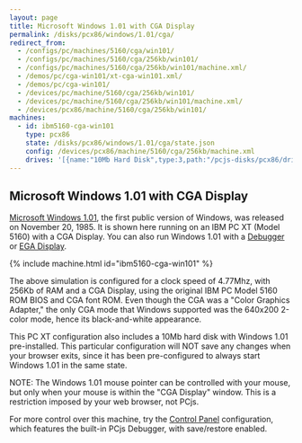 ```yaml
---
layout: page
title: Microsoft Windows 1.01 with CGA Display
permalink: /disks/pcx86/windows/1.01/cga/
redirect_from:
  - /configs/pc/machines/5160/cga/win101/
  - /configs/pc/machines/5160/cga/256kb/win101/
  - /configs/pc/machines/5160/cga/256kb/win101/machine.xml/
  - /demos/pc/cga-win101/xt-cga-win101.xml/
  - /demos/pc/cga-win101/
  - /devices/pc/machine/5160/cga/256kb/win101/
  - /devices/pc/machine/5160/cga/256kb/win101/machine.xml/
  - /devices/pcx86/machine/5160/cga/256kb/win101/
machines:
  - id: ibm5160-cga-win101
    type: pcx86
    state: /disks/pcx86/windows/1.01/cga/state.json
    config: /devices/pcx86/machine/5160/cga/256kb/machine.xml
    drives: '[{name:"10Mb Hard Disk",type:3,path:"/pcjs-disks/pcx86/drives/10mb/PCDOS200-WIN101-CGA.json"}]'
---
```


Microsoft Windows 1.01 with CGA Display
---------------------------------------

[Microsoft Windows 1.01](/disks/pcx86/windows/1.01/), the first public version of Windows, was released on
November 20, 1985.  It is shown here running on an IBM PC XT (Model 5160) with a CGA Display.  You can also run
Windows 1.01 with a [Debugger](debugger/) or [EGA Display](/disks/pcx86/windows/1.01/).

{% include machine.html id="ibm5160-cga-win101" %}

The above simulation is configured for a clock speed of 4.77Mhz, with 256Kb of RAM and a CGA Display,
using the original IBM PC Model 5160 ROM BIOS and CGA font ROM.  Even though the CGA was a "Color Graphics Adapter,"
the only CGA mode that Windows supported was the 640x200 2-color mode, hence its black-and-white appearance.

This PC XT configuration also includes a 10Mb hard disk with Windows 1.01 pre-installed.
This particular configuration will NOT save any changes when your browser exits, since it has
been pre-configured to always start Windows 1.01 in the same state.

NOTE: The Windows 1.01 mouse pointer can be controlled with your mouse, but only when your mouse is
within the "CGA Display" window. This is a restriction imposed by your web browser, not PCjs.

For more control over this machine, try the [Control Panel](debugger/) configuration, which features the built-in
PCjs Debugger, with save/restore enabled.
